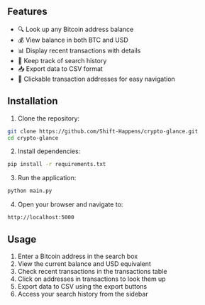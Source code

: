 ## Features

- 🔍 Look up any Bitcoin address balance
- 💰 View balance in both BTC and USD
- 📊 Display recent transactions with details
- 📝 Keep track of search history
- 📥 Export data to CSV format
- 🔗 Clickable transaction addresses for easy navigation
## Installation

1. Clone the repository:
```bash
git clone https://github.com/Shift-Happens/crypto-glance.git
cd crypto-glance
```

2. Install dependencies:
```bash
pip install -r requirements.txt
```

3. Run the application:
```bash
python main.py
```

4. Open your browser and navigate to:
```
http://localhost:5000
```

## Usage

1. Enter a Bitcoin address in the search box
2. View the current balance and USD equivalent
3. Check recent transactions in the transactions table
4. Click on addresses in transactions to look them up
5. Export data to CSV using the export buttons
6. Access your search history from the sidebar
